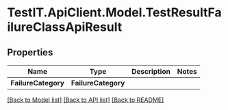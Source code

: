 # TestIT.ApiClient.Model.TestResultFailureClassApiResult

## Properties

Name | Type | Description | Notes
------------ | ------------- | ------------- | -------------
**FailureCategory** | **FailureCategory** |  | 

[[Back to Model list]](../README.md#documentation-for-models) [[Back to API list]](../README.md#documentation-for-api-endpoints) [[Back to README]](../README.md)

